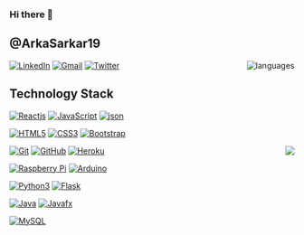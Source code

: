 ### Hi there 👋

<!--
**ArkaSarkar19/ArkaSarkar19** is a ✨ _special_ ✨ repository because its `README.md` (this file) appears on your GitHub profile.

Here are some ideas to get you started:

- 🔭 I’m currently working on ...
- 🌱 I’m currently learning ...
- 👯 I’m looking to collaborate on ...
- 🤔 I’m looking for help with ...
- 💬 Ask me about ...
- 📫 How to reach me: ...
- 😄 Pronouns: ...
- ⚡ Fun fact: ...
-->
## @ArkaSarkar19

<img align='right' src="https://github-readme-stats.vercel.app/api/top-langs/?username=ArkaSarkar19&layout=compact" alt="languages">

[![LinkedIn](https://img.shields.io/badge/-LinkedIn-blue?style=flat-square&logo=linkedin&link=https://www.linkedin.com/in/arka-sarkar-6068731b1/)](https://www.linkedin.com/in/arka-sarkar-6068731b1/)
[![Gmail](https://img.shields.io/badge/-Gmail-red?style=up-square&logo=gmail&logoColor=white&link=mailto:itissandep98@gmail.com)](mailto:arkasarkar080@gmail.com)
[![Twitter](http://i.imgur.com/wWzX9uB.png])](https://twitter.com/ArkaSar35105056)

## Technology Stack

[![Reactjs](https://img.shields.io/badge/-React-black?style=flat-square&logo=react&link=https://github.com/ArkaSarkar19/)](https://github.com/ArkaSarkar19/)
[![JavaScript](https://img.shields.io/badge/-JavaScript-green?style=flat-square&logo=javascript&link=https://github.com/ArkaSarkar19/)](https://github.com/ArkaSarkar19/)
[![json](https://img.shields.io/badge/-JSON-grey?style=flat-square&logo=json&link=https://github.com/ArkaSarkar19/)](https://github.com/ArkaSarkar19/)

[![HTML5](https://img.shields.io/badge/-HTML5-E34F26?style=flat-square&logo=html5&logoColor=white&link=https://github.com/ArkaSarkar19/)](https://github.com/ArkaSarkar19/)
[![CSS3](https://img.shields.io/badge/-CSS3-1572B6?style=flat-square&logo=css3&link=https://github.com/ArkaSarkar19/)](https://github.com/ArkaSarkar19/)
[![Bootstrap](https://img.shields.io/badge/-Bootstrap-563D7C?style=flat-square&logo=bootstrap&link=https://github.com/ArkaSarkar19/)](https://github.com/ArkaSarkar19/)

<img align='right' src="https://github-readme-stats.vercel.app/api?username=ArkaSarkar19&show_icons=true">

[![Git](https://img.shields.io/badge/-Git-black?style=flat-square&logo=git&link=https://github.com/ArkaSarkar19/)](https://github.com/ArkaSarkar19/)
[![GitHub](https://img.shields.io/badge/-GitHub-grey?style=flat-square&logo=github&link=https://github.com/ArkaSarkar19/)](https://github.com/ArkaSarkar19/)
[![Heroku](https://img.shields.io/badge/-Heroku-430098?style=flat-square&logo=heroku&link=https://github.com/ArkaSarkar19/)](https://github.com/ArkaSarkar19/)

[![Raspberry Pi](https://img.shields.io/badge/-Raspberry%20Pi-C51A4A?style=flat-square&logo=Raspberry-Pi&link=https://github.com/ArkaSarkar19/)](https://github.com/ArkaSarkar19/)
[![Arduino](https://img.shields.io/badge/-Arduino-black?style=flat-square&logo=Arduino&link=https://github.com/ArkaSarkar19/)](https://github.com/ArkaSarkar19/)

[![Python3](https://img.shields.io/badge/-Python3-green?style=flat-square&logo=python&link=https://github.com/ArkaSarkar19/)](https://github.com/ArkaSarkar19/)
[![Flask](https://img.shields.io/badge/-Flask-grey?style=flat-square&logo=flask&link=https://github.com/ArkaSarkar19/)](https://github.com/ArkaSarkar19/)

[![Java](https://img.shields.io/badge/-Java-orange?style=flat-square&logo=java&link=https://github.com/ArkaSarkar19/)](https://github.com/ArkaSarkar19/)
[![Javafx](https://img.shields.io/badge/-JavaFX-blue?style=flat-square&logo=java&link=https://github.com/ArkaSarkar19/)](https://github.com/ArkaSarkar19/)


[![MySQL](https://img.shields.io/badge/-MySQL-violet?style=flat-square&logo=mysql&link=https://github.com/ArkaSarkar19/)](https://github.com/ArkaSarkar19/)
